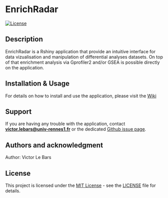 # EnrichRadar

[![License](https://img.shields.io/badge/License-MIT-blue.svg)](LICENSE)

## Description
EnrichRadar is a Rshiny application that provide an intuitive interface for data vizualisation and manipulation of differential analyses datasets. On top of that enrichment analysis via Gprofiler2 and/or GSEA is possible directly on the application.

## Installation & Usage
For details on how to install and use the application, please visit the [Wiki](https://github.com/IGDRion/EnrichRadar/wiki/EnrichRadar-Wiki)

## Support
If you are having any trouble with the application, contact **victor.lebars@univ-rennes1.fr** or the dedicated [Github issue page](https://github.com/IGDRion/deseq2-viewer/issues).

## Authors and acknowledgment
Author: Victor Le Bars

## License
This project is licensed under the [MIT License](LICENSE) - see the [LICENSE](LICENSE) file for details.
